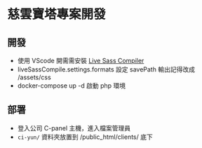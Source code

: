 # 慈雲寶塔專案開發

## 開發
- 使用 VScode 開需需安裝 [Live Sass Compiler](https://marketplace.visualstudio.com/items?itemName=glenn2223.live-sass)
- liveSassCompile.settings.formats 設定 savePath 輸出記得改成 /assets/css
- docker-compose up -d 啟動 php 環境

## 部署
- 登入公司 C-panel 主機，進入檔案管理員
- `ci-yun/` 資料夾放置到 /public_html/clients/ 底下